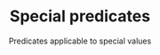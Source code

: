 ---
title: Special predicates
subtitle: Predicates applicable to special values
tags: [predicates]
---